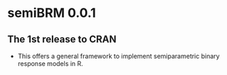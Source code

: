 # semiBRM 0.0.1

## The 1st release to CRAN

* This offers a general framework to implement semiparametric binary response models in R.
